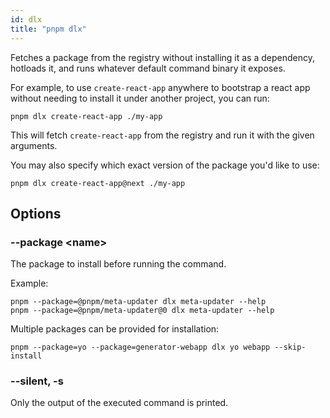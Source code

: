 ```yaml
---
id: dlx
title: "pnpm dlx"
---
```


Fetches a package from the registry without installing it as a dependency, hotloads it, and runs whatever default command binary it exposes.

For example, to use `create-react-app` anywhere to bootstrap a react app without
needing to install it under another project, you can run:

```
pnpm dlx create-react-app ./my-app
```

This will fetch `create-react-app` from the registry and run it with the given arguments.

You may also specify which exact version of the package you'd like to use:

```
pnpm dlx create-react-app@next ./my-app
```

## Options

### --package &lt;name\>

The package to install before running the command.

Example:

```
pnpm --package=@pnpm/meta-updater dlx meta-updater --help
pnpm --package=@pnpm/meta-updater@0 dlx meta-updater --help
```

Multiple packages can be provided for installation:

```
pnpm --package=yo --package=generator-webapp dlx yo webapp --skip-install
```

### --silent, -s

Only the output of the executed command is printed.
